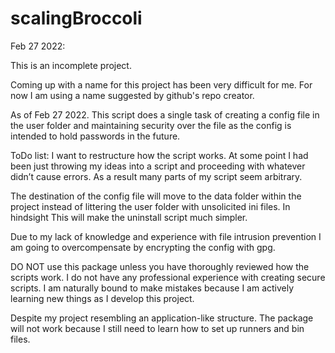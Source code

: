 # scalingBroccoli

Feb 27 2022:

This is an incomplete project.

Coming up with a name for this project has been very difficult for me. For now I am using a name suggested by github's repo creator.

As of Feb 27 2022. This script does a single task of creating a config file in the user folder and maintaining security over the file as the config is intended to hold passwords in the future.

ToDo list:
I want to restructure how the script works. At some point I had been just throwing my ideas into a script and proceeding with whatever didn’t cause errors. As a result many parts of my script seem arbitrary.

The destination of the config file will move to the data folder within the project instead of littering the user folder with unsolicited ini files. In hindsight This will make the uninstall script much simpler.

Due to my lack of knowledge and experience with file intrusion prevention I am going to overcompensate by encrypting the config with gpg.

DO NOT use this package unless you have thoroughly reviewed how the scripts work. I do not have any professional experience with creating secure scripts. I am naturally bound to make mistakes because I am actively learning new things as I develop this project.

Despite my project resembling an application-like structure. The package will not work because I still need to learn how to set up runners and bin files.

